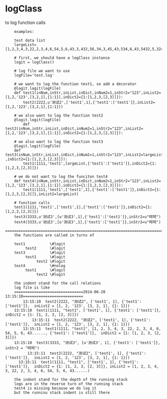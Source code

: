 logClass
========
to log function calls

		examples:

		test data list
		largeList=[1,2,3,4,3,22,2,3,4,6,54,5,6,43,3,432,56,34,3,45,43,534,6,43,5432,5,324,23,5,435,43,5,32,4532,4,23,432,4,2]

		# first, we should have a logClass instance
		logit = logClass()

		# log file we want to use
		logFile='test.log'

		# we want to log the function test1, so add a decorator
		@logit.logit(logFile)
		def test1(inNum,inStr,inList,inDict,inNum2=1,inStr2="123",inList2=[1,2,'123',[3,2,1],{1:1}],inDict2={1:[1,2,3,[2,3]]}):
			test2(2222,u'测试2',['test1',1],{'test1':['test1']},inList2=[1,2,'123',[3,2,1],{1:1}])

		# we also want to log the function test2
		@logit.logit(logFile)
			def test2(inNum,inStr,inList,inDict,inNum2=1,inStr2="123",inList2=[1,2,'123',[3,2,1],{1:1}],inDict2={1:[1,2,3,[2,3]]}):

		# we also want to log the function test3
		@logit.logit(logFile)
		def test3(inNum,inStr,inList,inDict,inNum2=1,inStr2="123",inList2=largeList ,inDict2={1:[1,2,3,[2,3]]}):
			test1(1111,'test1',largeList,{'test1':['test1']},inDict2={1:[1,2,3,[2,3]]})
				
		# we do not want to log the funciton test4
		def test4(inNum,inStr,inList,inDict,inNum2=1,inStr2="123",inList2=[1,2,'123',[3,2,1],{1:1}],inDict2={1:[1,2,3,[2,3]]}):
			test1(1111,'test1',['test1',1],{'test1':['test1']},inDict2={1:[1,2,3,[2,3]]},inList2=largeList)

		# function calls
		test1(1111,'test1',['test1',1],{'test1':['test1']},inDict2={1:[1,2,3,[2,3]]})
		test3(3333,u'测试3',[u'测试3',1],{'test1':['test1']},inStr2=u"呵呵")
		test4(3333,u'测试3',[u'测试3',1],{'test1':['test1']},inStr2=u"呵呵")
		==========================================================================================
		the functions are called in turns of

		test1           \#logit
			 test2      \#logit
		test3           \#logit
			 test1      \#logit
				  test2 \#logit
		test4           \#nolog
			 test1      \#logit
				  test2 \#logit

		the indent stand for the call relations
		log file is like
		===============================2014-06-20 13:15:10===========================
			13:15:10  test2(2222, "测试2", ['test1', 1], {'test1': ['test1']},  inList2 = [1, 2, '123', [3, 2, 1], {1: 1}])
		13:15:10  test1(1111, "test1", ['test1', 1], {'test1': ['test1']},  inDict2 = {1: [1, 2, 3, [2, 3]]})
				13:15:11  test2(2222, "测试2", ['test1', 1], {'test1': ['test1']},  inList2 = [1, 2, '123', [3, 2, 1], {1: 1}])
			13:15:11  test1(1111, "test1", [1, 2, 3, 4, 3, 22, 2, 3, 4, 6, 54, 5, 6, 43......, {'test1': ['test1']},  inDict2 = {1: [1, 2, 3, [2, 3]]})
		13:15:10  test3(3333, "测试3", [u'测试3', 1], {'test1': ['test1']},  inStr2 = "呵呵")
			  13:15:11  test2(2222, "测试2", ['test1', 1], {'test1': ['test1']},  inList2 = [1, 2, '123', [3, 2, 1], {1: 1}])
		  13:15:11  test1(1111, "test1", ['test1', 1], {'test1': ['test1']},  inDict2 = {1: [1, 2, 3, [2, 3]]}, inList2 = [1, 2, 3, 4, 3, 22, 2, 3, 4, 6, 54, 5, 6, 43......)

		the indent stand for the depth of the running stack
		logs are in the reverse turn of the running stack
		test4 is missing because we do log it
		but the runninu stack indent is still there

